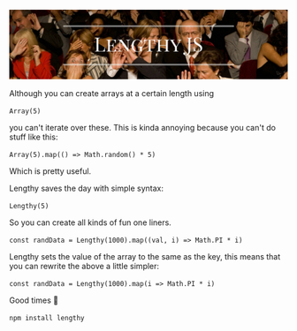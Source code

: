![lengthy-header](https://raw.githubusercontent.com/supercrabtree/lengthy/master/media/lengthy-header.jpg)

Although you can create arrays at a certain length using

`Array(5)`

you can't iterate over these. This is kinda annoying because you can't do stuff
like this:

`Array(5).map(() => Math.random() * 5)`

Which is pretty useful.


Lengthy saves the day with simple syntax:


`Lengthy(5)`


So you can create all kinds of fun one liners.

`const randData = Lengthy(1000).map((val, i) => Math.PI * i)`

Lengthy sets the value of the array to the same as the key, this means that you
can rewrite the above a little simpler:

`const randData = Lengthy(1000).map(i => Math.PI * i)`

Good times 🙂️

`npm install lengthy`
